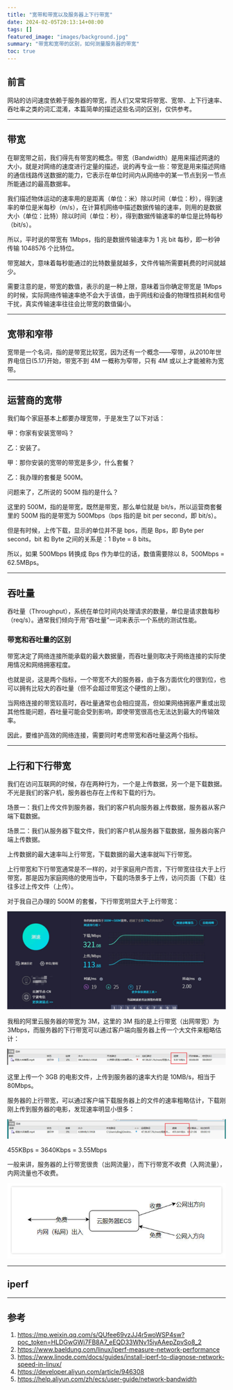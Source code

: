 ```yaml
---
title: "宽带和带宽以及服务器上下行带宽"
date: 2024-02-05T20:13:14+08:00
tags: []
featured_image: "images/background.jpg"
summary: "带宽和宽带的区别，如何测量服务器的带宽"
toc: true
---
```


## 前言

网站的访问速度依赖于服务器的带宽，而人们又常常将带宽、宽带、上下行速率、吞吐率之类的词汇混淆，本篇简单的描述这些名词的区别，仅供参考。

---

## 带宽

在聊宽带之前，我们得先有带宽的概念。带宽（Bandwidth）是用来描述网速的大小，就是对网络的速度进行定量的描述，说的再专业一些：带宽是用来描述网络的通信线路传送数据的能力，它表示在单位时间内从网络中的某一节点到另一节点所能通过的最高数据率。

我们描述物体运动的速率用的是距离（单位：米）除以时间（单位：秒），得到速率的单位是米每秒（m/s），在计算机网络中描述数据传输的速率，则用的是数据大小（单位：比特）除以时间（单位：秒），得到数据传输速率的单位是比特每秒（bit/s）。

所以，平时说的带宽有 1Mbps，指的是数据传输速率为 1 兆 bit 每秒，即一秒钟传输 1048576 个比特位。

带宽越大，意味着每秒能通过的比特数量就越多，文件传输所需要耗费的时间就越少。

需要注意的是，带宽的数值，表示的是一种上限，意味着当你确定带宽是 1Mbps 的时候，实际网络传输速率绝不会大于该值，由于网线和设备的物理性损耗和信号干扰，真实传输速率往往会比带宽的数值偏小。

---

## 宽带和窄带

宽带是一个名词，指的是带宽比较宽，因为还有一个概念——窄带，从2010年世界电信日(5.17)开始，带宽不到 4M 一概称为窄带，只有 4M 或以上才能被称为宽带。

---

## 运营商的宽带

我们每个家庭基本上都要办理宽带，于是发生了以下对话：

甲：你家有安装宽带吗？

乙：安装了。

甲：那你安装的宽带的带宽是多少，什么套餐？

乙：我办理的套餐是 500M。

问题来了，乙所说的 500M 指的是什么？

这里的 500M，指的是带宽，既然是带宽，那么单位就是 bit/s，所以运营商套餐里的 500M 指的是带宽为 500Mbps（bps 指的是 bit per second，即 bit/s）。

但是有时候，上传下载，显示的单位并不是 bps，而是 Bps，即 Byte per second，bit 和 Byte 之间的关系是：1 Byte = 8 bits。

所以，如果 500Mbps 转换成 Bps 作为单位的话，数值需要除以 8，500Mbps = 62.5MBps。

---

## 吞吐量

吞吐量（Throughput），系统在单位时间内处理请求的数量，单位是请求数每秒（req/s）。通常我们倾向于用“吞吐量”一词来表示一个系统的测试性能。

### 带宽和吞吐量的区别

带宽决定了网络连接所能承载的最大数据量，而吞吐量则取决于网络连接的实际使用情况和网络拥塞程度。

也就是说，这是两个指标，一个带宽不大的服务器，由于各方面优化的很到位，也可以拥有比较大的吞吐量（但不会超过带宽这个硬性的上限）。

当网络连接的带宽较高时，吞吐量通常也会相应提高，但如果网络拥塞严重或出现其他性能问题，吞吐量可能会受到影响，即使带宽很高也无法达到最大的传输效率。

因此，要维护高效的网络连接，需要同时考虑带宽和吞吐量这两个指标。

---

## 上行和下行带宽

我们在访问互联网的时候，存在两种行为，一个是上传数据，另一个是下载数据。不光是我们的客户机，服务器也存在上传和下载的行为。

场景一：我们上传文件到服务器，我们的客户机向服务器上传数据，服务器从客户端下载数据。

场景二：我们从服务器下载文件，我们的客户机从服务器下载数据，服务器向客户端上传数据。

上传数据的最大速率叫上行带宽，下载数据的最大速率就叫下行带宽。

上行带宽和下行带宽通常是不一样的，对于家庭用户而言，下行带宽往往大于上行带宽，那是因为家庭网络的使用当中，下载的场景多于上传，访问页面（下载）往往多过上传文件（上传）。

对于我自己办理的 500M 的套餐，下行带宽明显大于上行带宽：

![](./images/1.jpg)

我租的阿里云服务器的带宽为 3M，这里的 3M 指的是上行带宽（出网带宽）为 3Mbps，而服务器的下行带宽可以通过客户端向服务器上传一个大文件来粗略估计：

![](./images/2.jpg)

这里上传一个 3GB 的电影文件，上传到服务器的速率大约是 10MB/s，相当于 80Mbps。

服务器的上行带宽，可以通过客户端下载服务器上的文件的速率粗略估计，下载刚刚上传到服务器的电影，发现速率明显小很多：

![](./images/3.jpg)

455KBps = 3640Kbps = 3.55Mbps

一般来讲，服务器的上行带宽很贵（出网流量），而下行带宽不收费（入网流量），内网流量也不收费。

![](./images/4.jpg)

---

## iperf



---

## 参考

1. https://mp.weixin.qq.com/s/QUfee69vzJJ4r5woWSP4sw?poc_token=HLDGwGWj7FB8A7_eEQD33WNv15iyAAepZpvSo8_2
2. https://www.baeldung.com/linux/iperf-measure-network-performance
3. https://www.linode.com/docs/guides/install-iperf-to-diagnose-network-speed-in-linux/
4. https://developer.aliyun.com/article/946308
5. https://help.aliyun.com/zh/ecs/user-guide/network-bandwidth
